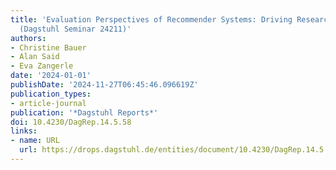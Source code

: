 ```yaml
---
title: 'Evaluation Perspectives of Recommender Systems: Driving Research and Education
  (Dagstuhl Seminar 24211)'
authors:
- Christine Bauer
- Alan Said
- Eva Zangerle
date: '2024-01-01'
publishDate: '2024-11-27T06:45:46.096619Z'
publication_types:
- article-journal
publication: '*Dagstuhl Reports*'
doi: 10.4230/DagRep.14.5.58
links:
- name: URL
  url: https://drops.dagstuhl.de/entities/document/10.4230/DagRep.14.5.58
---
```

